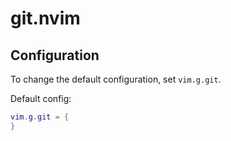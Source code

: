 # git.nvim

## Configuration
To change the default configuration, set `vim.g.git`.

Default config:
```lua
vim.g.git = {
}
```

